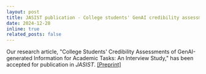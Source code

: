 ```yaml
---
layout: post
title: JASIST publication - College students' GenAI credibility assessments
date: 2024-12-28
inline: true
related_posts: false
---
```


Our research article, "College Students' Credibility Assessments of GenAI-generated Information for Academic Tasks: An Interview Study," has been accepted for publication in *JASIST*. [[Preprint]](https://wonchan-choi.github.io/assets/pdf/2025-JASIST.pdf)